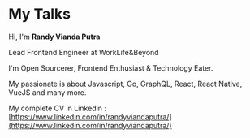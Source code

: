# My Talks
Hi, I'm **Randy Vianda Putra**

Lead Frontend Engineer at WorkLife&Beyond

I'm Open Sourcerer, Frontend Enthusiast & Technology Eater.

My passionate is about Javascript, Go, GraphQL, React, React Native, VueJS and many more.

My complete CV in Linkedin : [https://www.linkedin.com/in/randyviandaputra/](https://www.linkedin.com/in/randyviandaputra/)


